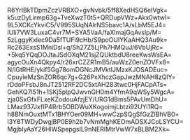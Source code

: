 R6YrIBkTDpmZczVRBXO+gvNvbk/5ff8XedHSQ6eIVgk=
k5uzDyLirmp63g+TveXwzT0t5+QRDupVWz+Akx0wtwI=
9L5XCKcYkviC5/V995SUqNAlrNS5bavc1A/sLbM5EJ4=
lUIi7VW3LuxaC4vr7M+SYA5VaA/faXlmajGqAvslp/M=
5zLggyKxlec9Da5fTUFi9cHb/S9poOUIYKaAHQ3Au9k=
Rc263ExsS1MniDsl+q/Sh27Z5LjPh7HMQuJ/6VbUjRc=
+5kq5YQqDOJtaJSdOXqM21sjZQUktbdU8reeKwsWsEA=
agycOuXn4Qkpy4/r26xrCZZR1mB5/auWzZ0enZOVFx8=
N/lGtRHE/ykif5Gg78omDGNcJMVktIJMzxKJOSADEuc=
CpuyieMzSnZOR6qc7g+G26PxXhczGapJwzMNAH8zQlY=
rDdoPFsbJ8nJT2512RF2DC5xtAH283twc0HjFACpATs=
GehKQ7l51h+1SKj5plpQJwvnGH0m4YfmA9qWSy5WgcA=
zja0SxGfxFLxeKZodouAfzjEY/URG1dBms5PAvUmDhU=
LMaz937JxfIP4Rrb5OBDWuXKogoimjLbtzi92UYi1RQ=
h8BNmOuxtMTx1BHYOer09MH+wwCzpSQgSfGzZIBhVB0=
l3Y8TWDyDwgjBP0E9h2b7vNmMghKEOmADSXJCoLSYCU=
MgjbIyAaY26HlWSpepgslL9nNERIMtrVwW7xBLBM2Xk=
